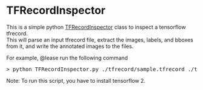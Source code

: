 # TFRecordInspector

This is a simple python <a href="./TFRecordInspector.py">TFRecordInspector</a> class to inspect a tensorflow tfrecord.<br>
This will parse an input tfrecord file, extract the images, labels, and bboxes from it, 
and write the annotated images to the files.<br>

For example, @lease run the following command<br>

<pre>
> python TFRecordInspector.py ./tfrecord/sample.tfrecord ./tfrecord/label_map.pbtxt ./output_dir
</pre>

Note:
  To run this script, you have to install tensorflow 2.